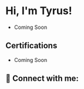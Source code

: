 <h1>Hi, I'm Tyrus! <br/></h1>


- Coming Soon
<h2>Certifications</h2>

- Coming Soon

<h2> 🤳 Connect with me:</h2>


<!--

- 🔭 I’m currently working on ...
- 🌱 I’m currently learning ...
- 👯 I’m looking to collaborate on ...
- 🤔 I’m looking for help with ...
- 💬 Ask me about ...
- 📫 How to reach me: ...
- 😄 Pronouns: ...
- ⚡ Fun fact: ...
-->
